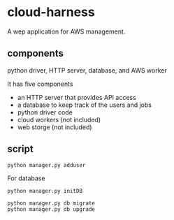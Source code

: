 # cloud-harness

A wep application for AWS management.

## components

python driver, HTTP server, database, and AWS worker

It has five components
* an HTTP server that provides API access
* a database to keep track of the users and jobs
* python driver code
* cloud workers (not included)
* web storge (not included)

## script


`python manager.py adduser`

For database 

`python manager.py initDB`

```
python manager.py db migrate
python manager.py db upgrade
```

